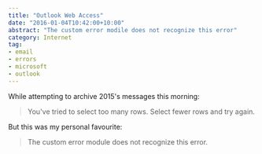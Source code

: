 ```yaml
---
title: "Outlook Web Access"
date: "2016-01-04T10:42:00+10:00"
abstract: "The custom error modile does not recognize this error"
category: Internet
tag:
- email
- errors
- microsoft
- outlook
---
```

While attempting to archive 2015's messages this morning:

> You've tried to select too many rows. Select fewer rows and try again.

But this was my personal favourite:

> The custom error module does not recognize this error.


